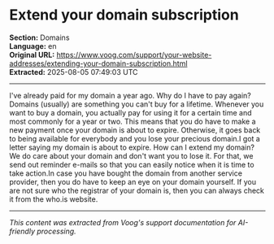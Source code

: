 # Extend your domain subscription

**Section:** Domains  
**Language:** en  
**Original URL:** https://www.voog.com/support/your-website-addresses/extending-your-domain-subscription.html  
**Extracted:** 2025-08-05 07:49:03 UTC

---

I've already paid for my domain a year ago. Why do I have to pay again?Domains (usually) are something you can't buy for a lifetime. Whenever you want to buy a domain, you actually pay for using it for a certain time and most commonly for a year or two. This means that you do have to make a new payment once your domain is about to expire. Otherwise, it goes back to being available for everybody and you lose your precious domain.I got a letter saying my domain is about to expire. How can I extend my domain?
We do care about your domain and don't want you to lose it. For that, we send out reminder e-mails so that you can easily notice when it is time to take action.In case you have bought the domain from another service provider, then you do have to keep an eye on your domain yourself. If you are not sure who the registrar of your domain is, then you can always check it from the who.is website.

---

*This content was extracted from Voog's support documentation for AI-friendly processing.*
